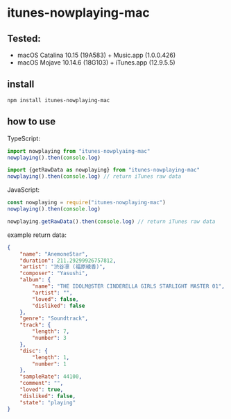 # itunes-nowplaying-mac

## Tested:

- macOS Catalina 10.15 (19A583) + Music.app (1.0.0.426)
- macOS Mojave 10.14.6 (18G103) + iTunes.app (12.9.5.5)


## install

```
npm install itunes-nowplaying-mac
```

## how to use

TypeScript: 

```typescript
import nowplaying from "itunes-nowplyaing-mac"
nowplaying().then(console.log)

import {getRawData as nowplaying} from "itunes-nowplaying-mac"
nowplaying().then(console.log) // return iTunes raw data
```

JavaScript:
```javascript
const nowplaying = require("itunes-nowplaying-mac")
nowplaying().then(console.log)

nowplaying.getRawData().then(console.log) // return iTunes raw data
```

example return data: 
```json
{
    "name": "AnemoneStar",
    "duration": 211.29299926757812,
    "artist": "渋谷凛 (福原綾香)",
    "composer": "Yasushi",
    "album": {
        "name": "THE IDOLM@STER CINDERELLA GIRLS STARLIGHT MASTER 01",
        "artist": "",
        "loved": false,
        "disliked": false
    },
    "genre": "Soundtrack",
    "track": {
        "length": 7,
        "number": 3
    },
    "disc": {
        "length": 1,
        "number": 1
    },
    "sampleRate": 44100,
    "comment": "",
    "loved": true,
    "disliked": false,
    "state": "playing"
}
```